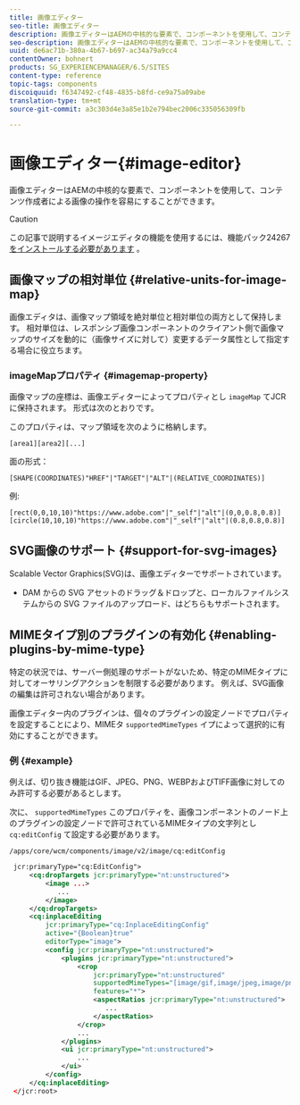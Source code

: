 ```yaml
---
title: 画像エディター
seo-title: 画像エディター
description: 画像エディターはAEMの中核的な要素で、コンポーネントを使用して、コンテンツ作成者による画像の操作を容易にすることができます。
seo-description: 画像エディターはAEMの中核的な要素で、コンポーネントを使用して、コンテンツ作成者による画像の操作を容易にすることができます。
uuid: de6ac71b-380a-4b67-b697-ac34a79a9cc4
contentOwner: bohnert
products: SG_EXPERIENCEMANAGER/6.5/SITES
content-type: reference
topic-tags: components
discoiquuid: f6347492-cf48-4835-b8fd-ce9a75a09abe
translation-type: tm+mt
source-git-commit: a3c303d4e3a85e1b2e794bec2006c335056309fb

---
```



# 画像エディター{#image-editor}

画像エディターはAEMの中核的な要素で、コンポーネントを使用して、コンテンツ作成者による画像の操作を容易にすることができます。

>[!CAUTION]
>
>この記事で説明するイメージエディタの機能を使用するには、機能パック24267 [をインストールする必要があります](https://www.adobeaemcloud.com/content/marketplace/marketplaceProxy.html?packagePath=/content/companies/public/adobe/packages/cq640/featurepack/cq-6.4.0-featurepack-24267) 。

## 画像マップの相対単位 {#relative-units-for-image-map}

画像エディタは、画像マップ領域を絶対単位と相対単位の両方として保持します。 相対単位は、レスポンシブ画像コンポーネントのクライアント側で画像マップのサイズを動的に（画像サイズに対して）変更するデータ属性として指定する場合に役立ちます。

### imageMapプロパティ {#imagemap-property}

画像マップの座標は、画像エディターによってプロパティとし `imageMap` てJCRに保持されます。 形式は次のとおりです。

このプロパティは、マップ領域を次のように格納します。

`[area1][area2][...]`

面の形式：

`[SHAPE(COORDINATES)"HREF"|"TARGET"|"ALT"|(RELATIVE_COORDINATES)]`

例:

`[rect(0,0,10,10)"https://www.adobe.com"|"_self"|"alt"|(0,0,0.8,0.8)]`
`[circle(10,10,10)"https://www.adobe.com"|"_self"|"alt"|(0.8,0.8,0.8)]`

## SVG画像のサポート {#support-for-svg-images}

Scalable Vector Graphics(SVG)は、画像エディターでサポートされています。

* DAM からの SVG アセットのドラッグ＆ドロップと、ローカルファイルシステムからの SVG ファイルのアップロード、はどちらもサポートされます。

## MIMEタイプ別のプラグインの有効化 {#enabling-plugins-by-mime-type}

特定の状況では、サーバー側処理のサポートがないため、特定のMIMEタイプに対してオーサリングアクションを制限する必要があります。 例えば、SVG画像の編集は許可されない場合があります。

画像エディター内のプラグインは、個々のプラグインの設定ノードでプロパティを設定することにより、MIMEタ `supportedMimeTypes` イプによって選択的に有効にすることができます。

### 例 {#example}

例えば、切り抜き機能はGIF、JPEG、PNG、WEBPおよびTIFF画像に対してのみ許可する必要があるとします。

次に、 `supportedMimeTypes` このプロパティを、画像コンポーネントのノード上のプラグインの設定ノードで許可されているMIMEタイプの文字列とし `cq:editConfig` て設定する必要があります。

`/apps/core/wcm/components/image/v2/image/cq:editConfig`

```xml
 jcr:primaryType="cq:EditConfig">
     <cq:dropTargets jcr:primaryType="nt:unstructured">
         <image ...>
            ...
         </image>
     </cq:dropTargets>
     <cq:inplaceEditing
         jcr:primaryType="cq:InplaceEditingConfig"
         active="{Boolean}true"
         editorType="image">
         <config jcr:primaryType="nt:unstructured">
             <plugins jcr:primaryType="nt:unstructured">
                 <crop
                     jcr:primaryType="nt:unstructured"
                     supportedMimeTypes="[image/gif,image/jpeg,image/png,image/webp,image/tiff]"
                     features="*">
                     <aspectRatios jcr:primaryType="nt:unstructured">
                        ...
                     </aspectRatios>
                 </crop>
                 ...
             </plugins>
             <ui jcr:primaryType="nt:unstructured">
                 ...
             </ui>
         </config>
     </cq:inplaceEditing>
 </jcr:root>
```

